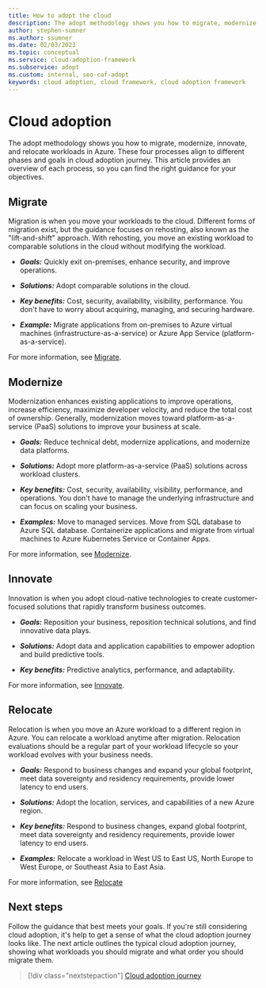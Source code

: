 ```yaml
---
title: How to adopt the cloud
description: The adopt methodology shows you how to migrate, modernize, innovate, and relocate workloads in Azure.
author: stephen-sumner
ms.author: ssumner
ms.date: 02/03/2023
ms.topic: conceptual
ms.service: cloud-adoption-framework
ms.subservice: adopt
ms.custom: internal, seo-caf-adopt
keywords: cloud adoption, cloud framework, cloud adoption framework
---
```


# Cloud adoption

The adopt methodology shows you how to migrate, modernize, innovate, and relocate workloads in Azure. These four processes align to different phases and goals in cloud adoption journey. This article provides an overview of each process, so you can find the right guidance for your objectives.

## Migrate

Migration is when you move your workloads to the cloud. Different forms of migration exist, but the guidance focuses on rehosting, also known as the "lift-and-shift" approach. With rehosting, you move an existing workload to comparable solutions in the cloud without modifying the workload.

- ***Goals:*** Quickly exit on-premises, enhance security, and improve operations.

- ***Solutions:*** Adopt comparable solutions in the cloud.

- ***Key benefits:*** Cost, security, availability, visibility, performance. You don't have to worry about acquiring, managing, and securing hardware.

- ***Example:*** Migrate applications from on-premises to Azure virtual machines (infrastructure-as-a-service) or Azure App Service (platform-as-a-service).

For more information, see [Migrate](../migrate/index.md).

## Modernize

Modernization enhances existing applications to improve operations, increase efficiency, maximize developer velocity, and reduce the total cost of ownership. Generally, modernization moves toward platform-as-a-service (PaaS) solutions to improve your business at scale.

- ***Goals:*** Reduce technical debt, modernize applications, and modernize data platforms.

- ***Solutions:*** Adopt more platform-as-a-service (PaaS) solutions across workload clusters.

- ***Key benefits:*** Cost, security, availability, visibility, performance, and operations. You don't have to manage the underlying infrastructure and can focus on scaling your business.

- ***Examples:*** Move to managed services. Move from SQL database to Azure SQL database. Containerize applications and migrate from virtual machines to Azure Kubernetes Service or Container Apps.

For more information, see [Modernize](../modernize/index.md).

## Innovate

Innovation is when you adopt cloud-native technologies to create customer-focused solutions that rapidly transform business outcomes.

- ***Goals:*** Reposition your business, reposition technical solutions, and find innovative data plays.

- ***Solutions:*** Adopt data and application capabilities to empower adoption and build predictive tools.

- ***Key benefits:*** Predictive analytics, performance, and adaptability.

For more information, see [Innovate](../innovate/index.md).

## Relocate

Relocation is when you move an Azure workload to a different region in Azure. You can relocate a workload anytime after migration. Relocation evaluations should be a regular part of your workload lifecycle so your workload evolves with your business needs.

- ***Goals:*** Respond to business changes and expand your global footprint, meet data sovereignty and residency requirements, provide lower latency to end users.

- ***Solutions:*** Adopt the location, services, and capabilities of a new Azure region.

- ***Key benefits:*** Respond to business changes, expand global footprint, meet data sovereignty and residency requirements, provide lower latency to end users.

- ***Examples:*** Relocate a workload in West US to East US, North Europe to West Europe, or Southeast Asia to East Asia.

For more information, see [Relocate](../relocate/index.md)

## Next steps

Follow the guidance that best meets your goals. If you're still considering cloud adoption, it's help to get a sense of what the cloud adoption journey looks like. The next article outlines the typical cloud adoption journey, showing what workloads you should migrate and what order you should migrate them.

> [!div class="nextstepaction"]
> [Cloud adoption journey](cloud-adoption.md)
